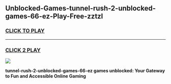 
## Unblocked-Games-tunnel-rush-2-unblocked-games-66-ez-Play-Free-zztzl
<h3>
<a href="https://premium76.site?title=tunnel-rush-2-unblocked-games-66-ez&ref=18A1">CLICK TO PLAY</a></h3>
<hr>

<h3>
<a href="https://premium76.site?title=tunnel-rush-2-unblocked-games-66-ez&ref=18A1">CLICK 2 PLAY</a>
  
</h3>

<a href="https://premium76.site?title=tunnel-rush-2-unblocked-games-66-ez&ref=18A1"><img src="https://clearcache.store/games.png"></a>


**tunnel-rush-2-unblocked-games-66-ez games unblocked: Your Gateway to Fun and Accessible Online Gaming**
